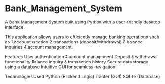 # Bank_Management_System

A Bank Management System built using Python with a user-friendly desktop interface. 

This application allows users to efficiently manage banking operations such as 
1.account creation
2.transactions (deposit/withdrawal)
3.balance inquiries 
4.account management.

 Features
 User authentication & account management
 Deposit & withdrawal functionality
 Balance inquiry & transaction history
 Secure data storage using a database
 Intuitive GUI for seamless navigation

Technologies Used
Python (Backend Logic)
Tkinter (GUI)
SQLite (Database)
